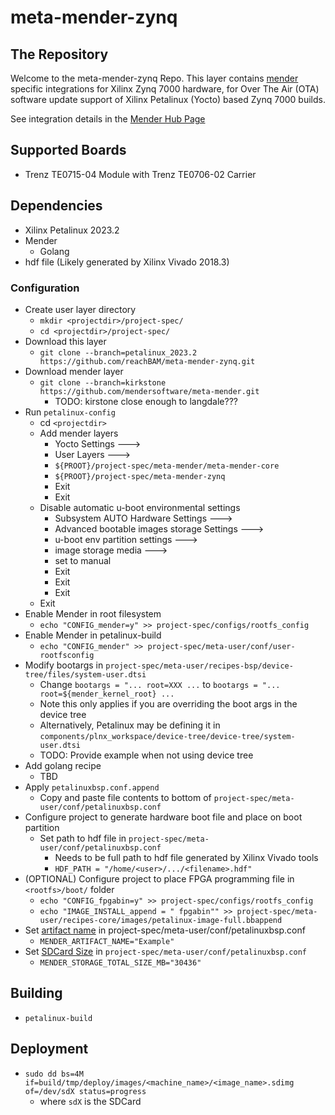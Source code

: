 # meta-mender-zynq

## The Repository

Welcome to the meta-mender-zynq Repo. This layer contains [mender](https://mender.io/) specific integrations for Xilinx Zynq 7000 hardware, for Over The Air (OTA) software update support of Xilinx Petalinux (Yocto) based Zynq 7000 builds.

See integration details in the [Mender Hub Page](https://hub.mender.io/t/incomplete-xilinx-zynq-7000/)

## Supported Boards

- Trenz TE0715-04 Module with Trenz TE0706-02 Carrier

## Dependencies

- Xilinx Petalinux 2023.2
- Mender
  - Golang
- hdf file (Likely generated by Xilinx Vivado 2018.3)

### Configuration

- Create user layer directory
  - `mkdir <projectdir>/project-spec/`
  - `cd <projectdir>/project-spec/`
- Download this layer
  - `git clone --branch=petalinux_2023.2 https://github.com/reachBAM/meta-mender-zynq.git`
- Download mender layer
  - `git clone --branch=kirkstone https://github.com/mendersoftware/meta-mender.git`
    - TODO: kirstone close enough to langdale???
- Run `petalinux-config`
  - cd `<projectdir>`
  - Add mender layers
    - Yocto Settings --->
    - User Layers --->
    - `${PROOT}/project-spec/meta-mender/meta-mender-core`
    - `${PROOT}/project-spec/meta-mender-zynq`
    - Exit
    - Exit
  - Disable automatic u-boot environmental settings
    - Subsystem AUTO Hardware Settings --->
    - Advanced bootable images storage Settings --->
    - u-boot env partition settings --->
    - image storage media --->
    - set to manual
    - Exit
    - Exit
    - Exit
  - Exit
- Enable Mender in root filesystem
  - `echo "CONFIG_mender=y" >> project-spec/configs/rootfs_config`
- Enable Mender in petalinux-build
  - `echo "CONFIG_mender" >> project-spec/meta-user/conf/user-rootfsconfig`
- Modify bootargs in `project-spec/meta-user/recipes-bsp/device-tree/files/system-user.dtsi`
  - Change `bootargs = "... root=XXX ...` to `bootargs = "... root=${mender_kernel_root} ...`
  - Note this only applies if you are overriding the boot args in the device tree
  - Alternatively, Petalinux may be defining it in `components/plnx_workspace/device-tree/device-tree/system-user.dtsi`
  - TODO: Provide example when not using device tree
- Add golang recipe
  - TBD
- Apply `petalinuxbsp.conf.append`
  - Copy and paste file contents to bottom of `project-spec/meta-user/conf/petalinuxbsp.conf`
- Configure project to generate hardware boot file and place on boot partition
  - Set path to hdf file in `project-spec/meta-user/conf/petalinuxbsp.conf`
    - Needs to be full path to hdf file generated by Xilinx Vivado tools
    - `HDF_PATH = "/home/<user>/.../<filename>.hdf"`
- (OPTIONAL) Configure project to place FPGA programming file in `<rootfs>/boot/` folder
  - `echo "CONFIG_fpgabin=y" >> project-spec/configs/rootfs_config`
  - `echo "IMAGE_INSTALL_append = " fpgabin"" >> project-spec/meta-user/recipes-core/images/petalinux-image-full.bbappend`
- Set [artifact name](https://docs.mender.io/2.0/artifacts/yocto-project/variables#mender_artifact_name) in project-spec/meta-user/conf/petalinuxbsp.conf
  - `MENDER_ARTIFACT_NAME="Example"`
- Set [SDCard Size](https://docs.mender.io/2.0/devices/yocto-project/partition-configuration#configuring-storage) in `project-spec/meta-user/conf/petalinuxbsp.conf`
  - `MENDER_STORAGE_TOTAL_SIZE_MB="30436"`

## Building

- `petalinux-build`

## Deployment

- `sudo dd bs=4M if=build/tmp/deploy/images/<machine_name>/<image_name>.sdimg of=/dev/sdX status=progress`
  - where `sdX` is the SDCard
